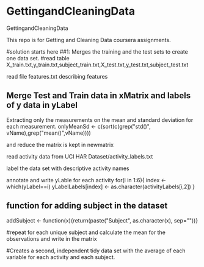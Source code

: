 GettingandCleaningData
======================

GettingandCleaningData


This repo is for Getting and Cleaning Data coursera assignments.



#solution starts here
##1: Merges the training and the test sets to create one data set.
#read table X_train.txt,y_train.txt,subject_train.txt,X_test.txt,y_test.txt,subject_test.txt

read file features.txt describing features

## Merge Test and Train data in xMatrix and labels of y data in yLabel


Extracting only the measurements on the mean and standard deviation for each measurement. 
onlyMeanSd <- c(sort(c(grep("std()", vName),grep("mean()",vName))))

and reduce the matrix is kept in newmatrix

read activity data from UCI HAR Dataset/activity_labels.txt

label the data set with descriptive activity names

annotate and write yLable for each activity
for(i in 1:6){
  index <- which(yLabel==i)
  yLabelLabels[index] <- as.character(activityLabels[i,2])
}

## function for adding subject in the dataset
addSubject <- function(x){return(paste("Subject", as.character(x), sep=""))}


#repeat for each unique subject and calculate the mean for the observations and write in the matrix

#Creates a second, independent tidy data set with the average of each variable for each activity and each subject. 



